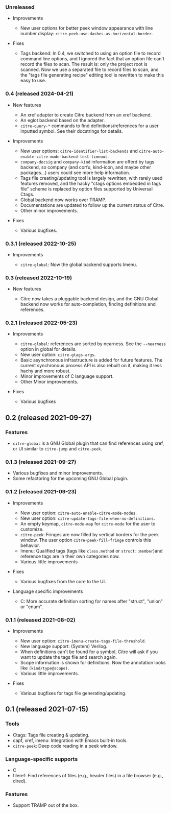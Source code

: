 ### Unreleased

- Improvements

  - New user options for better peek window appearance with line number
    display: `citre-peek-use-dashes-as-horizontal-border`.

- Fixes

  - Tags backend: In 0.4, we switched to using an option file to record command
    line options, and I ignored the fact that an option file can't record the
    files to scan. The result is: only the project root is scanned. Now we use
    a separated file to record files to scan, and the "tags file generating
    recipe" editing tool is rewritten to make this easy to use.

### 0.4 (released 2024-04-21)

- New features

  - An xref adapter to create Citre backend from an xref backend.
  - An eglot backend based on the adapter.
  - `citre-query-*` commands to find definitions/references for a user inputted
    symbol. See their docstrings for details.

- Improvements

  - New user options: `citre-identifier-list-backends` and
    `citre-auto-enable-citre-mode-backend-test-timeout`.
  - `company-docsig` and `company-kind` information are offerd by tags backend,
    so company (and corfu, kind-icon, and maybe other packages...) users could
    see more help information.
  - Tags file creating/updating tool is largely rewritten, with rarely used
    features removed, and the hacky "ctags options embedded in tags file"
    scheme is replaced by option files supported by Universal Ctags.
  - Global backend now works over TRAMP.
  - Documentations are updated to follow up the current status of Citre.
  - Other minor improvements.

- Fixes

  - Various bugfixes.

### 0.3.1 (released 2022-10-25)

- Improvements

  - `citre-global`: Now the global backend supports Imenu.

### 0.3 (released 2022-10-19)

- New features

  - Citre now takes a pluggable backend design, and the GNU Global backend now
    works for auto-completion, finding definitions and references.

### 0.2.1 (released 2022-05-23)

- Improvements

  - `citre-global`: references are sorted by nearness. See the `--nearness`
    option in global for details.
  - New user option: `citre-gtags-args`.
  - Basic asynchronous infrastructure is added for future features. The current
    synchronous process API is also rebuilt on it, making it less hachy and
    more robust.
  - Minor improvements of C language support.
  - Other Minor improvements.

- Fixes

  - Various bugfixes

## 0.2 (released 2021-09-27)

### Features

- `citre-global` is a GNU Global plugin that can find references using xref, or
  UI similar to `citre-jump` and `citre-peek`.

### 0.1.3 (released 2021-09-27)

- Various bugfixes and minor improvements.
- Some refactoring for the upcoming GNU Global plugin.

### 0.1.2 (released 2021-09-23)

- Improvements

  - New user option: `citre-auto-enable-citre-mode-modes`.
  - New user option: `citre-update-tags-file-when-no-definitions`.
  - An empty keymap, `citre-mode-map` for `citre-mode` for the user to
    customize.
  - `citre-peek`: Fringes are now filled by vertical borders for the peek
    window. The user option `citre-peek-fill-fringe` controls this behavior.
  - Imenu: Qualified tags (tags like `class.method` or `struct::member`)and
    reference tags are in their own categories now.
  - Various little improvements

- Fixes

  - Various bugfixes from the core to the UI.

- Language specific improvements

  - C: More accurate definition sorting for names after "struct", "union" or
    "enum".

### 0.1.1 (released 2021-08-02)

- Improvements

  - New user option: `citre-imenu-create-tags-file-threshold`.
  - New language support: (System) Verilog.
  - When definitions can't be found for a symbol, Citre will ask if you want to
    update the tags file and search again.
  - Scope information is shown for definitions. Now the annotation looks like
    `(kind/type@scope)`.
  - Various little improvements.

- Fixes

  - Various bugfixes for tags file generating/updating.

## 0.1 (released 2021-07-15)

### Tools

- Ctags: Tags file creating & updating.
- capf, xref, imenu: Integration with Emacs built-in tools.
- `citre-peek`: Deep code reading in a peek window.

### Language-specific supports

- C
- fileref: Find references of files (e.g., header files) in a file browser
  (e.g., dired).

### Features

- Support TRAMP out of the box.
